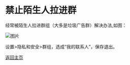 # 禁止陌生人拉进群

经常被陌生人拉进群组（大多是垃圾广告群）解决办法,如图：        

![图片](https://user-images.githubusercontent.com/73426989/150645104-0efd627c-7cb7-4b44-a2e1-32bd2a3702c8.png)             

设置>隐私和安全>群组，选成“我的联系人”，保存退出。                      


[返回主页](../README.md)


